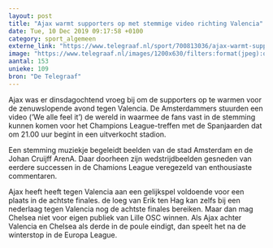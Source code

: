```yaml
---
layout: post
title: "Ajax warmt supporters op met stemmige video richting Valencia"
date: Tue, 10 Dec 2019 09:17:58 +0100
category: sport_algemeen
externe_link: "https://www.telegraaf.nl/sport/700813036/ajax-warmt-supporters-op-met-stemmige-video-richting-valencia"
image: "https://www.telegraaf.nl/images/1200x630/filters:format(jpeg):quality(80)/cdn-kiosk-api.telegraaf.nl/f671e8c8-1b25-11ea-a559-02d1dbdc35d1.jpg"
aantal: 153
unieke: 109
bron: "De Telegraaf"
---
```


<p class="intro">Ajax was er dinsdagochtend vroeg bij om de supporters op te warmen voor de zenuwslopende avond tegen Valencia. De Amsterdammers stuurden een video (’We alle feel it’) de wereld in waarmee de fans vast in de stemming kunnen komen voor het Champions League-treffen met de Spanjaarden dat om 21.00 uur begint in een uitverkocht stadion.</p> <p>Een stemming muziekje begeleidt beelden van de stad Amsterdam en de Johan Cruijff ArenA. Daar doorheen zijn wedstrijdbeelden gesneden van eerdere successen in de Chamions League veregezeld van enthousiaste commentaren.</p><p>Ajax heeft heeft tegen Valencia aan een gelijkspel voldoende voor een plaats in de achtste finales. de loeg van Erik ten Hag kan zelfs bij een nederlaag tegen Valencia nog de achtste finales bereiken. Maar dan mag Chelsea niet voor eigen publiek van Lille OSC winnen. Als Ajax achter Valencia en Chelsea als derde in de poule eindigt, dan speelt het na de winterstop in de Europa League.</p>
